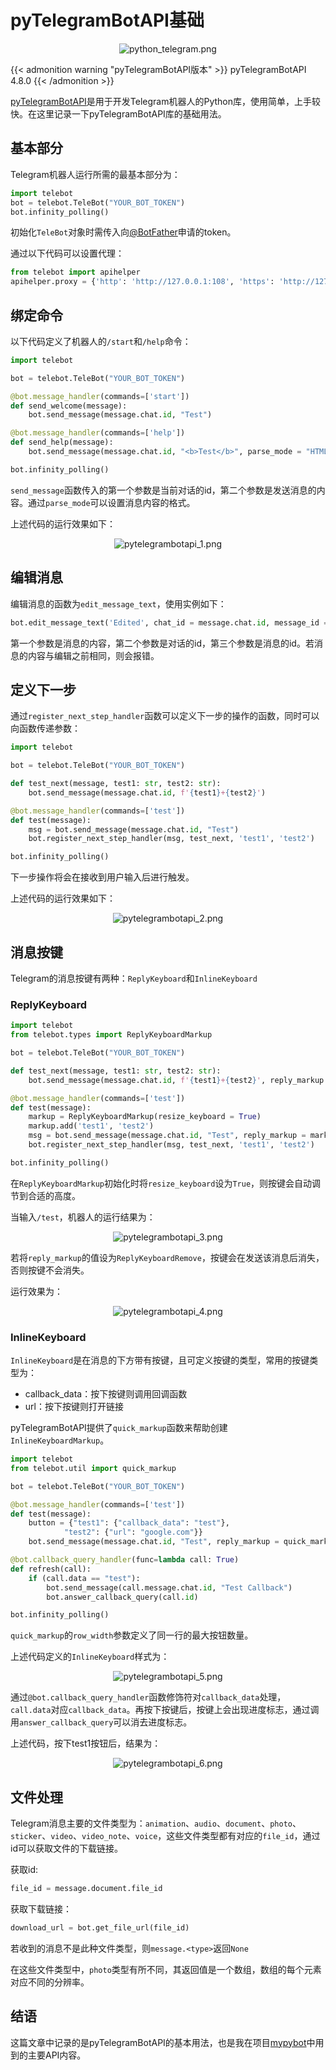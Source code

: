 # pyTelegramBotAPI基础


<p style="text-align: center;">
    <img src="/blog_images/python_telegram.png" alt="python_telegram.png">
</p>

{{< admonition warning "pyTelegramBotAPI版本" >}}
pyTelegramBotAPI 4.8.0
{{< /admonition >}}

[pyTelegramBotAPI](https://github.com/eternnoir/pyTelegramBotAPI)是用于开发Telegram机器人的Python库，使用简单，上手较快。在这里记录一下pyTelegramBotAPI库的基础用法。

## 基本部分

Telegram机器人运行所需的最基本部分为：

```python
import telebot
bot = telebot.TeleBot("YOUR_BOT_TOKEN")
bot.infinity_polling()
```

初始化`TeleBot`对象时需传入向[@BotFather](https://t.me/BotFather)申请的token。

通过以下代码可以设置代理：

```python
from telebot import apihelper
apihelper.proxy = {'http': 'http://127.0.0.1:108', 'https': 'http://127.0.0.1:108'}
```

## 绑定命令

以下代码定义了机器人的`/start`和`/help`命令：

```python
import telebot

bot = telebot.TeleBot("YOUR_BOT_TOKEN")

@bot.message_handler(commands=['start'])
def send_welcome(message):
	bot.send_message(message.chat.id, "Test")

@bot.message_handler(commands=['help'])
def send_help(message):
	bot.send_message(message.chat.id, "<b>Test</b>", parse_mode = "HTML")

bot.infinity_polling()
```

`send_message`函数传入的第一个参数是当前对话的id，第二个参数是发送消息的内容。通过`parse_mode`可以设置消息内容的格式。

上述代码的运行效果如下：

<p style="text-align: center;">
    <img src="/blog_images/pytelegrambotapi_1.png" alt="pytelegrambotapi_1.png">
</p>

## 编辑消息

编辑消息的函数为`edit_message_text`，使用实例如下：

```python
bot.edit_message_text('Edited', chat_id = message.chat.id, message_id = message.message_id)
```

第一个参数是消息的内容，第二个参数是对话的id，第三个参数是消息的id。若消息的内容与编辑之前相同，则会报错。

## 定义下一步

通过`register_next_step_handler`函数可以定义下一步的操作的函数，同时可以向函数传递参数：

```python
import telebot

bot = telebot.TeleBot("YOUR_BOT_TOKEN")

def test_next(message, test1: str, test2: str):
    bot.send_message(message.chat.id, f'{test1}+{test2}')

@bot.message_handler(commands=['test'])
def test(message):
    msg = bot.send_message(message.chat.id, "Test")
    bot.register_next_step_handler(msg, test_next, 'test1', 'test2')

bot.infinity_polling()
```

下一步操作将会在接收到用户输入后进行触发。

上述代码的运行效果如下：

<p style="text-align: center;">
    <img src="/blog_images/pytelegrambotapi_2.png" alt="pytelegrambotapi_2.png">
</p>

## 消息按键

Telegram的消息按键有两种：`ReplyKeyboard`和`InlineKeyboard`

### ReplyKeyboard

```python
import telebot
from telebot.types import ReplyKeyboardMarkup

bot = telebot.TeleBot("YOUR_BOT_TOKEN")

def test_next(message, test1: str, test2: str):
    bot.send_message(message.chat.id, f'{test1}+{test2}', reply_markup = ReplyKeyboardRemove())

@bot.message_handler(commands=['test'])
def test(message):
    markup = ReplyKeyboardMarkup(resize_keyboard = True)
    markup.add('test1', 'test2')
    msg = bot.send_message(message.chat.id, "Test", reply_markup = markup)
    bot.register_next_step_handler(msg, test_next, 'test1', 'test2')

bot.infinity_polling()
```

在`ReplyKeyboardMarkup`初始化时将`resize_keyboard`设为`True`，则按键会自动调节到合适的高度。

当输入`/test`，机器人的运行结果为：

<p style="text-align: center;">
    <img src="/blog_images/pytelegrambotapi_3.png" alt="pytelegrambotapi_3.png">
</p>

若将`reply_markup`的值设为`ReplyKeyboardRemove`，按键会在发送该消息后消失，否则按键不会消失。

运行效果为：

<p style="text-align: center;">
    <img src="/blog_images/pytelegrambotapi_4.png" alt="pytelegrambotapi_4.png">
</p>

### InlineKeyboard

`InlineKeyboard`是在消息的下方带有按键，且可定义按键的类型，常用的按键类型为：

* callback_data：按下按键则调用回调函数
* url：按下按键则打开链接

pyTelegramBotAPI提供了`quick_markup`函数来帮助创建`InlineKeyboardMarkup`。

```python
import telebot
from telebot.util import quick_markup

bot = telebot.TeleBot("YOUR_BOT_TOKEN")

@bot.message_handler(commands=['test'])
def test(message):
    button = {"test1": {"callback_data": "test"},
            "test2": {"url": "google.com"}}
    bot.send_message(message.chat.id, "Test", reply_markup = quick_markup(button, row_width = 2))

@bot.callback_query_handler(func=lambda call: True)
def refresh(call):
    if (call.data == "test"):
        bot.send_message(call.message.chat.id, "Test Callback")
        bot.answer_callback_query(call.id)

bot.infinity_polling()
```

`quick_markup`的`row_width`参数定义了同一行的最大按钮数量。

上述代码定义的`InlineKeyboard`样式为：

<p style="text-align: center;">
    <img src="/blog_images/pytelegrambotapi_5.png" alt="pytelegrambotapi_5.png">
</p>

通过`@bot.callback_query_handler`函数修饰符对`callback_data`处理，`call.data`对应`callback_data`。再按下按键后，按键上会出现进度标志，通过调用`answer_callback_query`可以消去进度标志。

上述代码，按下test1按钮后，结果为：

<p style="text-align: center;">
    <img src="/blog_images/pytelegrambotapi_6.png" alt="pytelegrambotapi_6.png">
</p>

## 文件处理

Telegram消息主要的文件类型为：`animation`、`audio`、`document`、`photo`、`sticker`、`video`、`video_note`、`voice`，这些文件类型都有对应的`file_id`，通过id可以获取文件的下载链接。

获取id:

```python
file_id = message.document.file_id
```

获取下载链接：

```python
download_url = bot.get_file_url(file_id)
```

若收到的消息不是此种文件类型，则`message.<type>`返回`None`

在这些文件类型中，`photo`类型有所不同，其返回值是一个数组，数组的每个元素对应不同的分辨率。

## 结语

这篇文章中记录的是pyTelegramBotAPI的基本用法，也是我在项目[mypybot](https://github.com/Ftbom/mypybot)中用到的主要API内容。
